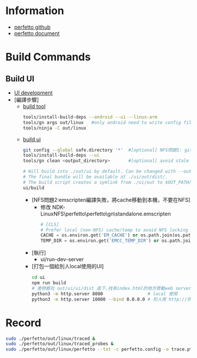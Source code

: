 # Information
  - [perfetto github](https://github.com/google/perfetto)
  - [perfetto document](https://perfetto.dev/docs/)

# Build Commands
## Build UI
  - [UI development](https://perfetto.dev/docs/contributing/ui-getting-started)
  - [編譯步驟]
    - [build tool]()
      ```sh
      tools/install-build-deps --android --ui --linux-arm
      tools/gn args out/linux   #only android need to write config file
      tools/ninja -C out/linux
      ```
    - [build ui]()
      ```sh
      git config --global safe.directory '*'  #[optional] NFS問題1: git檢查nfs磁碟權限跟owner不一樣
      tools/install-build-deps --ui
      tools/gn clean <output_directory>       #[optional] avoid stale binary files.

      # Will build into ./out/ui by default. Can be changed with --out path/
      # The final bundle will be available at ./ui/out/dist/.
      # The build script creates a symlink from ./ui/out to $OUT_PATH/ui/.
      ui/build
      ```
      - [NFS問題2:emscripten編譯失敗，將cache移動到本機，不要在NFS]
        - 修改 NDK-LinuxNFS\perfetto\perfetto\gn\standalone\.emscripten
          ```python
          # [CLS]
          # Prefer local (non-NFS) cache/temp to avoid NFS locking issues.
          CACHE = os.environ.get('EM_CACHE') or os.path.join(os.path.expanduser('~'), '.cache', 'emscripten')
          TEMP_DIR = os.environ.get('EMCC_TEMP_DIR') or os.path.join(os.path.expanduser('~'), '.cache', 'emscripten_tmp')
          ```
      - [執行]
        - ui/run-dev-server
      - [打包一個給別人local使用的UI]
        ```sh
        cd ui
        npm run build
        # 產物都在 out/ui/ui/dist 底下,找有index.html的地方啓動web server
        python3 -m http.server 8080                 # local 使用
        python3 -m http.server 10000 --bind 0.0.0.0 # 別人用 http://你的本機IP:10000 存取

        ```


# Record
  ```sh
  sudo ./perfetto/out/linux/traced &
  sudo ./perfetto/out/linux/traced_probes &
  sudo ./perfetto/out/linux/perfetto --txt -c perfetto.config -o trace.ptrace
  ```


